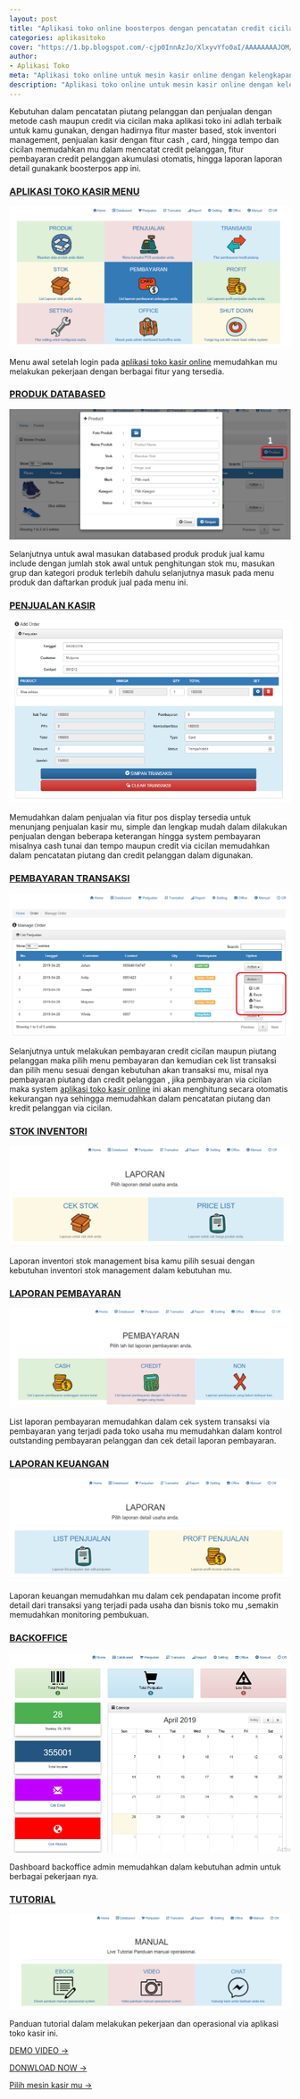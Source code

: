 ```yaml
---
layout: post
title: "Aplikasi toko online boosterpos dengan pencatatan credit cicilan pelanggan"
categories: aplikasitoko
cover: "https://1.bp.blogspot.com/-cjp0InnAzJo/XlxyvYfo0aI/AAAAAAAAJOM/N2aRPDkbAowbxky6ulpr66l_5IAHvjR_gCLcBGAsYHQ/s1600/onlinemesinkasir%2B%25285%2529.jpg"
author:
- Aplikasi Toko
meta: "Aplikasi toko online untuk mesin kasir online dengan kelengkapan pencatatan pembayaran piutang pelanggan dan penjualan cash credit"
description: "Aplikasi toko online untuk mesin kasir online dengan kelengkapan pencatatan pembayaran piutang pelanggan dan penjualan cash credit"
---
```

Kebutuhan dalam pencatatan piutang pelanggan dan penjualan dengan metode cash maupun credit via cicilan maka aplikasi toko ini adlah terbaik untuk kamu gunakan, dengan hadirnya fitur master based, stok inventori management, penjualan kasir dengan fitur cash , card, hingga tempo dan cicilan memudahkan mu dalam mencatat credit pelanggan, fitur pembayaran credit pelanggan akumulasi otomatis, hingga laporan laporan detail gunakank boosterpos app ini. 



### **[APLIKASI TOKO KASIR MENU](/aplikasitoko/2020/03/29/boost.html)**

![APLIKASI TOKO](/assets/img/bmenu.png)

Menu awal setelah login pada [aplikasi toko kasir online](/aplikasitoko/2020/03/29/boost.html) memudahkan mu melakukan pekerjaan dengan berbagai fitur yang tersedia.




### **[PRODUK DATABASED](/aplikasitoko/2020/03/29/boost.html)**

![PRODUK BASED](/assets/img/kproduk.png)

Selanjutnya untuk awal masukan databased produk produk jual kamu include dengan jumlah stok awal untuk penghitungan stok mu, masukan grup dan kategori produk terlebih dahulu selanjutnya masuk pada menu produk dan daftarkan produk jual pada menu ini.






### **[PENJUALAN KASIR](/aplikasitoko/2020/03/29/boost.html)**

![PENJUALAN POINT OF SALE](/assets/img/mpenjualantempo.png)

Memudahkan dalam penjualan via fitur pos display tersedia untuk menunjang penjualan kasir mu, simple dan lengkap mudah dalam dilakukan penjualan dengan beberapa keterangan hingga system pembayaran misalnya cash tunai dan tempo maupun credit via cicilan memudahkan dalam pencatatan piutang dan credit pelanggan dalam digunakan.






### **[PEMBAYARAN TRANSAKSI](/aplikasitoko/2020/03/29/boost.html)**

![PEMBAYARAN CREDIT & PIUTANG](/assets/img/ntransaksi.png)

Selanjutnya untuk melakukan pembayaran credit cicilan maupun piutang pelanggan maka pilih menu pembayaran dan kemudian cek list transaksi dan pilih menu sesuai dengan kebutuhan akan transaksi mu, misal nya pembayaran piutang dan credit pelanggan , jika pembayaran via cicilan maka system [aplikasi toko kasir online](/aplikasitoko/2020/03/29/boost.html) ini akan menghitung secara otomatis kekurangan nya sehingga memudahkan dalam pencatatan piutang dan kredit pelanggan via cicilan.






### **[STOK INVENTORI](/aplikasitoko/2020/03/29/boost.html)**

![LAPORAN STOK INVENTORI](/assets/img/o1laporanstok.png)

Laporan inventori stok management bisa kamu pilih sesuai dengan kebutuhan inventori stok management dalam kebutuhan mu.






### **[LAPORAN PEMBAYARAN](/aplikasitoko/2020/03/29/boost.html)**

![LAPORAN PEMBAYARAN](/assets/img/ppembayaran.png)

List laporan pembayaran memudahkan dalam cek system transaksi via pembayaran yang terjadi pada toko usaha mu memudahkan dalam kontrol outstanding pembayaran pelanggan dan cek detail laporan pembayaran.






### **[LAPORAN KEUANGAN](/aplikasitoko/2020/03/29/boost.html)**

![LAPORAN KEUANGAN](/assets/img/qpenjualan.png)

Laporan keuangan memudahkan mu dalam cek pendapatan income profit detail dari transaksi yang terjadi pada usaha dan bisnis toko mu ,semakin memudahkan monitoring pembukuan.






### **[BACKOFFICE](/aplikasitoko/2020/03/29/boost.html)**

![DASHBOARD BACKOFFICE](/assets/img/sdashboard.png)

Dashboard backoffice admin memudahkan dalam kebutuhan admin untuk berbagai pekerjaan nya.






### **[TUTORIAL](/aplikasitoko/2020/03/29/boost.html)**

![PANDUAN TUTORIAL](/assets/img/tmanual.png)

Panduan tutorial dalam melakukan pekerjaan dan operasional via aplikasi toko kasir ini.





[DEMO VIDEO →](https://mesinkasir.github.io/aplikasi/menu-boosterpos.html)


[DONWLOAD NOW →](https://mesinkasir.github.io/e-catalog/Boosterpos%20Retail%20Shop.pdf)


[Pilih mesin kasir mu →](/hardware)
